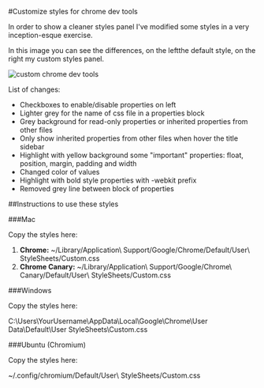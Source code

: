 #Customize styles for chrome dev tools

In order to show a cleaner styles panel I've modified some styles in a very inception-esque exercise.

In this image you can see the differences, on the leftthe default style, on the right my custom styles panel.

![custom chrome dev tools](http://dl.dropbox.com/u/1223708/custom-chrome-dev-tools.png)

List of changes:

* Checkboxes to enable/disable properties on left
* Lighter grey for the name of css file in a properties block
* Grey background for read-only properties or inherited properties from other files
* Only show inherited properties from other files when hover the title sidebar
* Highlight with yellow background some "important" properties: float, position, margin, padding and width
* Changed color of values
* Highlight with bold style properties with -webkit prefix
* Removed grey line between block of properties

##Instructions to use these styles

###Mac

Copy the styles here:

1. **Chrome:** ~/Library/Application\ Support/Google/Chrome/Default/User\ StyleSheets/Custom.css 
2. **Chrome Canary:** ~/Library/Application\ Support/Google/Chrome\ Canary/Default/User\ StyleSheets/Custom.css

###Windows

Copy the styles here:

C:\Users\YourUsername\AppData\Local\Google\Chrome\User Data\Default\User StyleSheets\Custom.css

###Ubuntu (Chromium)

Copy the styles here:

~/.config/chromium/Default/User\ StyleSheets/Custom.css
